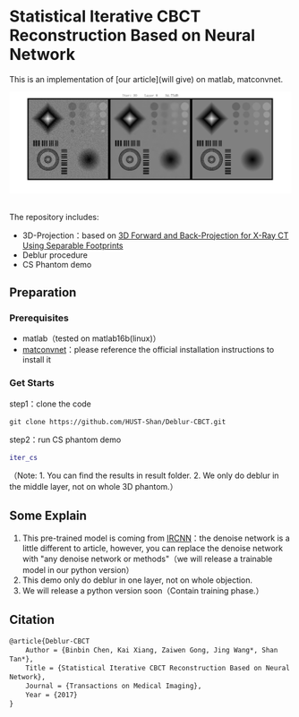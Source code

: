 # Statistical Iterative CBCT Reconstruction Based on Neural Network

This is an implementation of [our article](will give) on matlab, matconvnet. 

<div align="center"> <img src="png/demo.png" width="1500"/> </div><br>

The repository includes:

- 3D-Projection：based on [3D Forward and Back-Projection for X-Ray CT Using Separable Footprints](https://www.ncbi.nlm.nih.gov/pmc/articles/PMC2993760/)
- Deblur procedure
- CS Phantom demo

## Preparation

### Prerequisites

- matlab（tested on matlab16b(linux)）
- [matconvnet](http://www.vlfeat.org/matconvnet/)：please reference the official installation instructions to install it

### Get Starts

step1：clone the code

```shell
git clone https://github.com/HUST-Shan/Deblur-CBCT.git
```

step2：run CS phantom demo

```matlab
iter_cs
```

（Note: 1. You can find the results in result folder.  2. We only do deblur in the middle layer, not on whole 3D phantom.）

## Some Explain

1. This pre-trained model is coming from [IRCNN](https://github.com/cszn/IRCNN)：the denoise network is a little different to article, however, you can replace the denoise network with "any denoise network or methods"（we will release a trainable model in our python version）
2. This demo only do deblur in one layer, not on whole objection.
3.  We will release a python version soon（Contain training phase.）

## Citation

```
@article{Deblur-CBCT
    Author = {Binbin Chen, Kai Xiang, Zaiwen Gong, Jing Wang*, Shan Tan*},
    Title = {Statistical Iterative CBCT Reconstruction Based on Neural Network},
    Journal = {Transactions on Medical Imaging},
    Year = {2017}
} 
```

